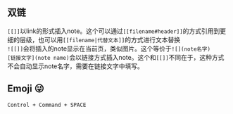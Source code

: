 ## 双链
`[[]]`以link的形式插入note。这个可以通过`[[filename#header]]`的方式引用到更细的层级，也可以用`[[filename|代替文本]]`的方式进行文本替换  
`![[]]`会将插入的note显示在当前页，类似图片。这个等价于`![](note名字)`  
`[链接文字](note name)`会以链接方式插入note。这个和`[[]]`不同在于，这种方式不会自动显示note名字，需要在链接文字中填写。

## Emoji 😜
`Control + Command + SPACE`

